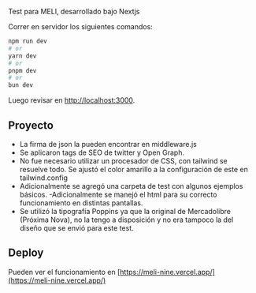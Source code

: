 Test para MELI, desarrollado bajo Nextjs

Correr en servidor los siguientes comandos:

```bash
npm run dev
# or
yarn dev
# or
pnpm dev
# or
bun dev
```

Luego revisar en [http://localhost:3000](http://localhost:3000).


## Proyecto

- La firma de json la pueden encontrar en middleware.js
- Se aplicaron tags de SEO de twitter y Open Graph.
- No fue necesario utilizar un procesador de CSS, con tailwind se resuelve todo. Se ajustó el color amarillo a la configuración de este en tailwind.config
- Adicionalmente se agregó una carpeta de test con algunos ejemplos básicos.
-Adicionalmente se manejó el html para su correcto funcionamiento en distintas pantallas.
- Se utilizó la tipografía Poppins ya que la original de Mercadolibre (Próxima Nova), no la tengo a disposición y no era tampoco la del diseño que se envió para este test.

## Deploy

Pueden ver el funcionamiento en [https://meli-nine.vercel.app/](https://meli-nine.vercel.app/)
